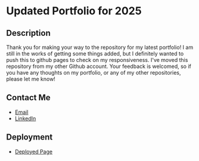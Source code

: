 # Updated Portfolio for 2025

## Description

Thank you for making your way to the repository for my latest portfolio! I am still in the works of getting some things added, but I definitely wanted to push this to github pages to check on my responsiveness. 
I've moved this repository from my other Github account.
Your feedback is welcomed, so if you have any thoughts on my portfolio, or any of my other repositories, please let me know! 

## Contact Me

- [Email](christophersimmonds551@gmail.com)
- [LinkedIn](https://www.linkedin.com/in/christopher-simmonds/)

## Deployment

- [Deployed Page](https://christoph551.github.io/portfolio2025/)